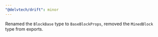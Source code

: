 ```yaml
---
"@delvtech/drift": minor
---
```


Renamed the `BlockBase` type to `BaseBlockProps`, removed the `MinedBlock` type from exports.
